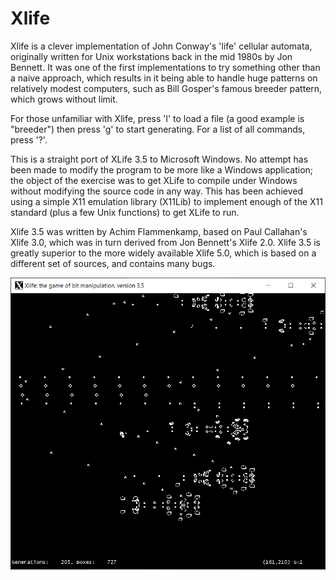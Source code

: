 # Xlife

Xlife is a clever implementation of John Conway's 'life' cellular automata, originally written for Unix workstations back in the mid 1980s by Jon Bennett. It was one of the first implementations to try something other than a naive approach, which results in it being able to handle huge patterns on relatively modest computers, such as Bill Gosper's famous breeder pattern, which grows without limit. 

For those unfamiliar with Xlife, press 'l' to load a file (a good example is "breeder") then press 'g' to start generating. For a list of all commands, press '?'.

This is a straight port of XLife 3.5 to Microsoft Windows. No attempt has been made to modify the program to be more like a Windows application; the object of the exercise was to get XLife to compile under Windows without modifying the source code in any way. This has been achieved using a simple X11 emulation library (X11Lib) to implement enough of the X11 standard (plus a few Unix functions) to get XLife to run. 

Xlife 3.5 was written by Achim Flammenkamp, based on Paul Callahan's Xlife 3.0, which was in turn derived from Jon Bennett's Xlife 2.0. Xlife 3.5 is greatly superior to the more widely available Xlife 5.0, which is based on a different set of sources, and contains many bugs.

![Xlife running the breeder pattern](xlife.png)
